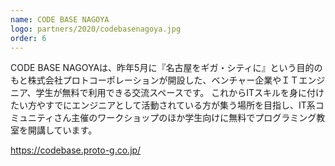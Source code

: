 ```yaml
---
name: CODE BASE NAGOYA
logo: partners/2020/codebasenagoya.jpg
order: 6
---
```

CODE BASE NAGOYAは、昨年5月に『名古屋をギガ・シティに』という目的のもと株式会社プロトコーポレーションが開設した、ベンチャー企業やＩＴエンジニア、学生が無料で利用できる交流スペースです。
これからITスキルを身に付けたい方やすでにエンジニアとして活動されている方が集う場所を目指し、IT系コミュニティさん主催のワークショップのほか学生向けに無料でプログラミング教室を開講しています。

https://codebase.proto-g.co.jp/
